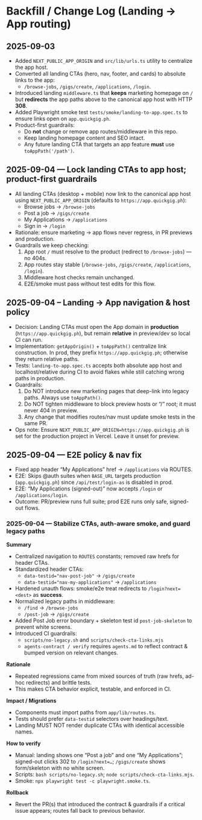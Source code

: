 # Backfill / Change Log (Landing → App routing)

## 2025-09-03
- Added `NEXT_PUBLIC_APP_ORIGIN` and `src/lib/urls.ts` utility to centralize the app host.
- Converted all landing CTAs (hero, nav, footer, and cards) to absolute links to the app:
  - `/browse-jobs`, `/gigs/create`, `/applications`, `/login`.
- Introduced landing `middleware.ts` that **keeps** marketing homepage on `/`
  but **redirects** the app paths above to the canonical app host with HTTP **308**.
- Added Playwright smoke test `tests/smoke/landing-to-app.spec.ts` to ensure links open on `app.quickgig.ph`.
- Product-first guardrails:
  - Do **not** change or remove app routes/middleware in this repo.
  - Keep landing homepage content and SEO intact.
  - Any future landing CTA that targets an app feature **must** use `toAppPath('/path')`.

## 2025-09-04 — Lock landing CTAs to app host; product-first guardrails

- All landing CTAs (desktop + mobile) now link to the canonical app host using `NEXT_PUBLIC_APP_ORIGIN` (defaults to `https://app.quickgig.ph`):  
  - Browse jobs → `/browse-jobs`  
  - Post a job → `/gigs/create`  
  - My Applications → `/applications`  
  - Sign in → `/login`
- Rationale: ensure marketing → app flows never regress, in PR previews and production.
- Guardrails we keep checking:
  1. App root `/` must resolve to the product (redirect to `/browse-jobs`) — no 404s.
  2. App routes stay stable (`/browse-jobs`, `/gigs/create`, `/applications`, `/login`).
  3. Middleware host checks remain unchanged.
  4. E2E/smoke must pass without test edits for this flow.

## 2025-09-04 – Landing → App navigation & host policy

- Decision: Landing CTAs must open the App domain in **production** (`https://app.quickgig.ph`), but remain **relative** in preview/dev so local CI can run.
- Implementation: `getAppOrigin()` + `toAppPath()` centralize link construction. In prod, they prefix `https://app.quickgig.ph`; otherwise they return relative paths.
- Tests: `landing-to-app.spec.ts` accepts both absolute app host and localhost/relative during CI to avoid flakes while still catching wrong paths in production.
- Guardrails:
  1) Do NOT introduce new marketing pages that deep-link into legacy paths. Always use `toAppPath()`.
  2) Do NOT tighten middleware to block preview hosts or “/” root; it must never 404 in preview.
  3) Any change that modifies routes/nav must update smoke tests in the same PR.
- Ops note: Ensure `NEXT_PUBLIC_APP_ORIGIN=https://app.quickgig.ph` is set for the production project in Vercel. Leave it unset for preview.

## 2025-09-04 — E2E policy & nav fix

- Fixed app header “My Applications” href → `/applications` via ROUTES.
- E2E: Skips @auth suites when `BASE_URL` targets production (`app.quickgig.ph`) since `/api/test/login-as` is disabled in prod.
- E2E: “My Applications (signed-out)” now accepts `/login` or `/applications/login`.
- Outcome: PR/preview runs full suite; prod E2E runs only safe, signed-out flows.

### 2025-09-04 — Stabilize CTAs, auth-aware smoke, and guard legacy paths

**Summary**
- Centralized navigation to `ROUTES` constants; removed raw hrefs for header CTAs.
- Standardized header CTAs:
  - `data-testid="nav-post-job"` → `/gigs/create`
  - `data-testid="nav-my-applications"` → `/applications`
- Hardened unauth flows: smoke/e2e treat redirects to `/login?next=<dest>` as **success**.
- Normalized legacy paths in middleware:
  - `/find` → `/browse-jobs`
  - `/post-job` → `/gigs/create`
- Added Post Job error boundary + skeleton test id `post-job-skeleton` to prevent white screens.
- Introduced CI guardrails:
  - `scripts/no-legacy.sh` and `scripts/check-cta-links.mjs`
  - `agents-contract / verify` requires `agents.md` to reflect contract & bumped version on relevant changes.

**Rationale**
- Repeated regressions came from mixed sources of truth (raw hrefs, ad-hoc redirects) and brittle tests.
- This makes CTA behavior explicit, testable, and enforced in CI.

**Impact / Migrations**
- Components must import paths from `app/lib/routes.ts`.
- Tests should prefer `data-testid` selectors over headings/text.
- Landing MUST NOT render duplicate CTAs with identical accessible names.

**How to verify**
- Manual: landing shows one “Post a job” and one “My Applications”; signed-out clicks 302 to `/login?next=…`; `/gigs/create` shows form/skeleton with no white screen.
- Scripts: `bash scripts/no-legacy.sh`; `node scripts/check-cta-links.mjs`.
- Smoke: `npx playwright test -c playwright.smoke.ts`.

**Rollback**
- Revert the PR(s) that introduced the contract & guardrails if a critical issue appears; routes fall back to previous behavior.
